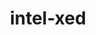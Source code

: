 ---
title: "intel-xed"
layout: cache
categories: [package, develop]
meta: {"compilers": ["gcc@11.4.0", "intel-oneapi-compilers@2025.1.0"], "num_specs": 26, "num_specs_by_stack": {"e4s": 16, "e4s-oneapi": 10, "e4s-rocm-external": 8, "root": 26}, "oss": ["ubuntu22.04"], "platforms": ["linux"], "stacks": ["e4s", "e4s-oneapi", "e4s-rocm-external", "root"], "targets": ["x86_64_v3"], "versions": ["2024.05.20"]}
spec_details: [{"compiler": "gcc@11.4.0", "hash": "3jwr4mauofykxkjgkey3s44p6lq7d5sy", "os": "ubuntu22.04", "platform": "linux", "size": "-", "stacks": ["e4s", "e4s-rocm-external", "root"], "target": "x86_64_v3", "variants": ["build_system=generic", "~debug", "+deprecated-includes", "~examples", "+optimize", "+pic"], "versions": ["2024.05.20"]}, {"compiler": "gcc@11.4.0", "hash": "6ntjnbm55a3xqcbmuqiofdb4mqagailg", "os": "ubuntu22.04", "platform": "linux", "size": "-", "stacks": ["e4s", "root"], "target": "x86_64_v3", "variants": ["build_system=generic", "~debug", "+deprecated-includes", "~examples", "+optimize", "+pic"], "versions": ["2024.05.20"]}, {"compiler": "intel-oneapi-compilers@2025.1.0", "hash": "6rmyhjv3kgvkhjtfqbhxfkxxzwcb23ch", "os": "ubuntu22.04", "platform": "linux", "size": "-", "stacks": ["e4s-oneapi", "root"], "target": "x86_64_v3", "variants": ["build_system=generic", "~debug", "+deprecated-includes", "~examples", "+optimize", "+pic"], "versions": ["2024.05.20"]}, {"compiler": "gcc@11.4.0", "hash": "abe7d2ql6jidygczvij6rcoljaaghtcx", "os": "ubuntu22.04", "platform": "linux", "size": "-", "stacks": ["e4s", "root"], "target": "x86_64_v3", "variants": ["build_system=generic", "~debug", "+deprecated-includes", "~examples", "+optimize", "+pic"], "versions": ["2024.05.20"]}, {"compiler": "gcc@11.4.0", "hash": "adoj4ubhxio7jgsxalwti66o67vnw772", "os": "ubuntu22.04", "platform": "linux", "size": "-", "stacks": ["e4s", "root"], "target": "x86_64_v3", "variants": ["build_system=generic", "~debug", "+deprecated-includes", "~examples", "+optimize", "+pic"], "versions": ["2024.05.20"]}, {"compiler": "gcc@11.4.0", "hash": "akj2pewhsi2f3vbrxgiya4qgxp2wtsx4", "os": "ubuntu22.04", "platform": "linux", "size": "-", "stacks": ["e4s", "root"], "target": "x86_64_v3", "variants": ["build_system=generic", "~debug", "+deprecated-includes", "~examples", "+optimize", "+pic"], "versions": ["2024.05.20"]}, {"compiler": "intel-oneapi-compilers@2025.1.0", "hash": "hcpmv2woor57p53pxnyibexcm6gcxgre", "os": "ubuntu22.04", "platform": "linux", "size": "-", "stacks": ["e4s-oneapi", "root"], "target": "x86_64_v3", "variants": ["build_system=generic", "~debug", "+deprecated-includes", "~examples", "+optimize", "+pic"], "versions": ["2024.05.20"]}, {"compiler": "gcc@11.4.0", "hash": "hj7d6cov5pzqhng4tu5hikuqw6xc4zfb", "os": "ubuntu22.04", "platform": "linux", "size": "-", "stacks": ["e4s", "e4s-rocm-external", "root"], "target": "x86_64_v3", "variants": ["build_system=generic", "~debug", "+deprecated-includes", "~examples", "+optimize", "+pic"], "versions": ["2024.05.20"]}, {"compiler": "gcc@11.4.0", "hash": "jpsud7oulenrehmfvxthefcctsg5lhll", "os": "ubuntu22.04", "platform": "linux", "size": "-", "stacks": ["e4s", "e4s-rocm-external", "root"], "target": "x86_64_v3", "variants": ["build_system=generic", "~debug", "+deprecated-includes", "~examples", "+optimize", "+pic"], "versions": ["2024.05.20"]}, {"compiler": "gcc@11.4.0", "hash": "ludaf5wjra67loyhdrbrlnnlsmkerjoq", "os": "ubuntu22.04", "platform": "linux", "size": "-", "stacks": ["e4s", "e4s-rocm-external", "root"], "target": "x86_64_v3", "variants": ["build_system=generic", "~debug", "+deprecated-includes", "~examples", "+optimize", "+pic"], "versions": ["2024.05.20"]}, {"compiler": "gcc@11.4.0", "hash": "moaxv4rflbeoze7vdhlqr3uahfve2fdf", "os": "ubuntu22.04", "platform": "linux", "size": "-", "stacks": ["e4s", "root"], "target": "x86_64_v3", "variants": ["build_system=generic", "~debug", "+deprecated-includes", "~examples", "+optimize", "+pic"], "versions": ["2024.05.20"]}, {"compiler": "intel-oneapi-compilers@2025.1.0", "hash": "ocklilpjaahqocswoojl56gjvcwwhixb", "os": "ubuntu22.04", "platform": "linux", "size": "-", "stacks": ["e4s-oneapi", "root"], "target": "x86_64_v3", "variants": ["build_system=generic", "~debug", "+deprecated-includes", "~examples", "+optimize", "+pic"], "versions": ["2024.05.20"]}, {"compiler": "intel-oneapi-compilers@2025.1.0", "hash": "olircqvqddce4it5d6tb75ers4n7ulxh", "os": "ubuntu22.04", "platform": "linux", "size": "-", "stacks": ["e4s-oneapi", "root"], "target": "x86_64_v3", "variants": ["build_system=generic", "~debug", "+deprecated-includes", "~examples", "+optimize", "+pic"], "versions": ["2024.05.20"]}, {"compiler": "intel-oneapi-compilers@2025.1.0", "hash": "opl26ey4r7pgotud4gu5wwhzccf3cro3", "os": "ubuntu22.04", "platform": "linux", "size": "-", "stacks": ["e4s-oneapi", "root"], "target": "x86_64_v3", "variants": ["build_system=generic", "~debug", "+deprecated-includes", "~examples", "+optimize", "+pic"], "versions": ["2024.05.20"]}, {"compiler": "gcc@11.4.0", "hash": "ostel4qo7vl7fegpw436yqvarfooe2wt", "os": "ubuntu22.04", "platform": "linux", "size": "-", "stacks": ["e4s", "e4s-rocm-external", "root"], "target": "x86_64_v3", "variants": ["build_system=generic", "~debug", "+deprecated-includes", "~examples", "+optimize", "+pic"], "versions": ["2024.05.20"]}, {"compiler": "gcc@11.4.0", "hash": "pu55f72yvwydubufsf27mhiinxxfryw7", "os": "ubuntu22.04", "platform": "linux", "size": "-", "stacks": ["e4s", "root"], "target": "x86_64_v3", "variants": ["build_system=generic", "~debug", "+deprecated-includes", "~examples", "+optimize", "+pic"], "versions": ["2024.05.20"]}, {"compiler": "intel-oneapi-compilers@2025.1.0", "hash": "tyypafgoqzf5qkc2l37vibi5egagmk3b", "os": "ubuntu22.04", "platform": "linux", "size": "-", "stacks": ["e4s-oneapi", "root"], "target": "x86_64_v3", "variants": ["build_system=generic", "~debug", "+deprecated-includes", "~examples", "+optimize", "+pic"], "versions": ["2024.05.20"]}, {"compiler": "intel-oneapi-compilers@2025.1.0", "hash": "uhiygqvha7df43djzumeqfeoj4nkts5l", "os": "ubuntu22.04", "platform": "linux", "size": "-", "stacks": ["e4s-oneapi", "root"], "target": "x86_64_v3", "variants": ["build_system=generic", "~debug", "+deprecated-includes", "~examples", "+optimize", "+pic"], "versions": ["2024.05.20"]}, {"compiler": "intel-oneapi-compilers@2025.1.0", "hash": "ukd5drwhh4xow35iovxkrtm6sgof6qeq", "os": "ubuntu22.04", "platform": "linux", "size": "-", "stacks": ["e4s-oneapi", "root"], "target": "x86_64_v3", "variants": ["build_system=generic", "~debug", "+deprecated-includes", "~examples", "+optimize", "+pic"], "versions": ["2024.05.20"]}, {"compiler": "intel-oneapi-compilers@2025.1.0", "hash": "vk23lyp62cxoomtaxombak5af7oiqcxc", "os": "ubuntu22.04", "platform": "linux", "size": "-", "stacks": ["e4s-oneapi", "root"], "target": "x86_64_v3", "variants": ["build_system=generic", "~debug", "+deprecated-includes", "~examples", "+optimize", "+pic"], "versions": ["2024.05.20"]}, {"compiler": "gcc@11.4.0", "hash": "w3ezbyzdnj2n7lu3lvf7y5mssu3qvxld", "os": "ubuntu22.04", "platform": "linux", "size": "-", "stacks": ["e4s", "e4s-rocm-external", "root"], "target": "x86_64_v3", "variants": ["build_system=generic", "~debug", "+deprecated-includes", "~examples", "+optimize", "+pic"], "versions": ["2024.05.20"]}, {"compiler": "gcc@11.4.0", "hash": "wj543sw6bl2yfkh5n37fp3rllt4ed2rb", "os": "ubuntu22.04", "platform": "linux", "size": "-", "stacks": ["e4s", "e4s-rocm-external", "root"], "target": "x86_64_v3", "variants": ["build_system=generic", "~debug", "+deprecated-includes", "~examples", "+optimize", "+pic"], "versions": ["2024.05.20"]}, {"compiler": "gcc@11.4.0", "hash": "wxkcbte25toojfmpgalnnu5tygvwjhqp", "os": "ubuntu22.04", "platform": "linux", "size": "-", "stacks": ["e4s", "root"], "target": "x86_64_v3", "variants": ["build_system=generic", "~debug", "+deprecated-includes", "~examples", "+optimize", "+pic"], "versions": ["2024.05.20"]}, {"compiler": "gcc@11.4.0", "hash": "xf645ohlkgcwoi6iwvgv7hvlejrp2utr", "os": "ubuntu22.04", "platform": "linux", "size": "-", "stacks": ["e4s", "root"], "target": "x86_64_v3", "variants": ["build_system=generic", "~debug", "+deprecated-includes", "~examples", "+optimize", "+pic"], "versions": ["2024.05.20"]}, {"compiler": "intel-oneapi-compilers@2025.1.0", "hash": "zgjfwwjal2augz3lub5zzuqqzugll2fe", "os": "ubuntu22.04", "platform": "linux", "size": "-", "stacks": ["e4s-oneapi", "root"], "target": "x86_64_v3", "variants": ["build_system=generic", "~debug", "+deprecated-includes", "~examples", "+optimize", "+pic"], "versions": ["2024.05.20"]}, {"compiler": "gcc@11.4.0", "hash": "zrjmucx4qedatq4jmt743vubsnqeejn4", "os": "ubuntu22.04", "platform": "linux", "size": "-", "stacks": ["e4s", "e4s-rocm-external", "root"], "target": "x86_64_v3", "variants": ["build_system=generic", "~debug", "+deprecated-includes", "~examples", "+optimize", "+pic"], "versions": ["2024.05.20"]}]
---